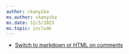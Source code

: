 ```yaml
---
author: ckanyika
ms.author: ckanyika
ms.date: 12/5/2023
ms.topic: include
---
```


- [Switch to markdown or HTML on comments](#switch-to-markdown-or-html-on-comments)